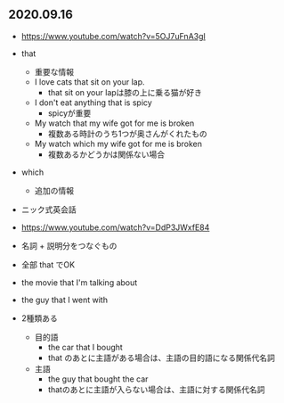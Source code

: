 2020.09.16
---

- https://www.youtube.com/watch?v=5OJ7uFnA3gI
- that
  - 重要な情報
  - I love cats that sit on your lap.
    - that sit on your lapは膝の上に乗る猫が好き
  - I don't eat anything that is spicy
    - spicyが重要
  - My watch that my wife got for me is broken
    - 複数ある時計のうち1つが奥さんがくれたもの
  - My watch which my wife got for me is broken
    - 複数あるかどうかは関係ない場合
- which
  - 追加の情報

- ニック式英会話
- https://www.youtube.com/watch?v=DdP3JWxfE84
- 名詞 + 説明分をつなぐもの
- 全部 that でOK
- the movie that I'm talking about
- the guy that I went with
- 2種類ある
  - 目的語
    - the car that I bought
    - that のあとに主語がある場合は、主語の目的語になる関係代名詞
  - 主語
    - the guy that bought the car
    - thatのあとに主語が入らない場合は、主語に対する関係代名詞
